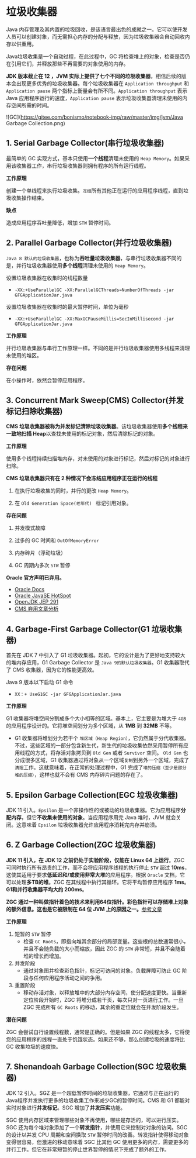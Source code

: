 # 垃圾收集器

Java 内存管理及其内置的垃圾回收，是该语言最出色的成就之一。它可以使开发人员可以创建对象，而无需担心内存的分配与释放，因为垃圾收集器会自动回收内存以供重用。

Java垃圾收集是一个自动过程，在此过程中，GC 将检查堆上的对象，检查是否仍在引用它们，并释放那些不再需要的对象使用的内存。

**JDK 版本截止在 12 ，JVM 实际上提供了七个不同的垃圾收集器**，相信后续的版本会出现更多优秀的垃圾收集器。每个垃圾收集器在 `Application throughput` 和 `Application pause` 两个指标上衡量会有所不同。`Application throughput`  表示 Java 应用程序运行的速度，`Application pause` 表示垃圾收集器清理未使用的内存空间所需的时间。

![GC](https://gitee.com/bonismo/notebook-img/raw/master/img/jvm/Java Garbage Collection.png)

## 1. Serial Garbage Collector(串行垃圾收集器)

最简单的 GC 实现方式，基本只使用**一个线程**清理未使用的 `Heap Memory`。如果采用该收集器工作，串行垃圾收集器则拥有程序的所有运行线程。

**工作原理**

创建一个单线程来执行垃圾收集。`冻结`所有其他正在运行的应用程序线程，直到垃圾收集操作结束。

**缺点**

造成应用程序吞吐量降低，增加 `STW` 暂停时间。

## 2. Parallel Garbage Collector(并行垃圾收集器)

`Java 8 默认的垃圾收集器`，也称为**吞吐量垃圾收集器**，与串行垃圾收集器不同的是，并行垃圾收集器使用**多个线程**清理未使用的 `Heap Memory`。

设置垃圾收集器在收集时的线程数量

-   `-XX:+UseParallelGC -XX:ParallelGCThreads=NumberOfThreads -jar GFGApplicationJar.java`

设置垃圾收集器在收集时的最大暂停时间，单位为毫秒

-   `-XX:+UseParallelGC -XX:MaxGCPauseMillis=SecInMillisecond -jar GFGApplicationJar.java`

**工作原理**

并行垃圾收集器与串行工作原理一样。不同的是并行垃圾收集器使用多线程来清理未使用的堆区。

**存在问题**

在小操作时，依然会暂停应用程序。

## 3. Concurrent Mark Sweep(CMS) Collector(并发标记扫除收集器)

**CMS 垃圾收集器被称为并发标记清除垃圾收集器**。该垃圾收集器使用**多个线程来一致地扫描 Heap**以查找未使用的标记对象，然后清除标记的对象。

**工作原理**

使用多个线程持续扫描堆内存，对未使用的对象进行标记，然后对标记的对象进行扫除。

**CMS 垃圾收集器只有在 2 种情况下会冻结应用程序正在运行的线程**

1.  在执行垃圾收集的同时，并行的更改 `Heap Memory`。

2.  在 `Old Generation Space(老年代) ` 标记引用对象。

**存在问题**

1.  并发模式故障

2.  过多的 GC 时间和 `OutOfMemoryError`

3.  内存碎片（浮动垃圾）

4.  GC 周期内多次 `STW` 暂停

**Oracle 官方声明已弃用。**

-   [Oracle Docs](https://docs.oracle.com/javase/8/docs/technotes/guides/vm/gctuning/cms.html)
-   [Oracle JavaSE HotSpot](https://docs.oracle.com/en/java/javase/11/gctuning/concurrent-mark-sweep-cms-collector.html#GUID-FF8150AC-73D9-4780-91DD-148E63FA1BFF)
-   [OpenJDK  JEP 291](https://openjdk.java.net/jeps/291)
-   [CMS 弃用文章分析](https://www.linkedin.com/pulse/jvm-why-cms-garbage-collector-deprecating-kunal-saxena)

## 4. Garbage-First Garbage Collector(G1 垃圾收集器)

首先在 JDK 7 中引入了 G1 垃圾收集器。起初，它的设计是为了更好地支持较大的堆内存应用，G1 Garbage Collector 是 `Java 9的默认垃圾收集器`。G1 收集器取代了 CMS 收集器，因为它的性能更高效。

Java 9 版本以下启动 G1 命令

-   `XX：+ UseG1GC -jar GFGApplicationJar.java`

**工作原理**

G1 收集器将堆空间分割成多个大小相等的区域。基本上，它主要是为堆大于 `4GB` 的应用程序设计的。它将堆空间划分为多个区域，从 **1MB** 到 **32MB** 不等。

-   G1 收集器将堆划分为若干个 `堆区域（Heap Region）`，它仍然属于分代收集器。不过，这些区域的一部分包含新生代，新生代的垃圾收集依然采用暂停所有应用线程的方式，将存活对象拷贝到 `Old Gen` 或者  `Survivor` 空间。 `Old Gen` 也分成很多区域，G1 收集器通过将对象从一个区域`复制`到另外一个区域，完成了`清理`工作。这就意味着，在正常的处理过程中，G1 完成了`堆的压缩（至少是部分堆的压缩）`，这样也就不会有 CMS 内存碎片问题的存在了。

## 5. Epsilon Garbage Collection(EGC 垃圾收集器)

JDK 11 引入。`Epsilon` 是一个非操作性的或被动的垃圾收集器。它为应用程序**分配内存**，但它**不收集未使用的对象**。当应用程序用完 Java 堆时，JVM 就会关闭。这意味着 `Epsilon` 垃圾收集器允许应用程序消耗完内存并崩溃。

## 6. Z Garbage Collection(ZGC 垃圾收集器)

**JDK 11 引入，在 JDK 12 之前仍处于实验阶段，仅能在 Linux 64 上运行**。ZGC 可同时执行所有昂贵的工作，而不会将应用程序线程的执行停止 `STW` 超过 **10ms**，这使其适用于要求**低延迟和/或使用非常大堆**的应用程序。根据 `Oracle` 文档，它可以处理**多TB的堆**。ZGC 在其线程中执行其循环。它将平均暂停应用程序 **1ms**。**G1和并行收集器平均大约 200ms**。

**ZGC 通过一种叫做指针着色的技术来利用64位指针。彩色指针可以存储堆上对象的额外信息。这也是它被限制在 64 位 JVM 上的原因之一。**[参考文章](https://www.opsian.com/blog/javas-new-zgc-is-very-exciting/)

**工作原理**

1.  短暂的 `STW` 暂停
    -   检查 `GC Roots`，即指向堆其余部分的局部变量。这些根的总数通常很小，并且不会随负载的大小而缩放，因此 ZGC 的 `STW` 非常短，并且不会随着堆的增长而增加。
2.  并发阶段
    -   通过对象图并检查彩色指针，标记可访问的对象。负载屏障可防止 GC 阶段与任何应用程序活动之间的争用。
3.  重置阶段
    -   移动存活对象，以释放堆中的大部分内存空间，使分配速度更快。当重新定位阶段开始时，ZGC 将堆分成若干页，每次只对一页进行工作。一旦 ZGC 完成所有 `GC Roots` 的移动，其余的重定位就会在并发阶段发生。

**潜在问题**

ZGC 会尝试自行设置线程数，通常是正确的。但是如果 ZGC 的线程太多，它将使您的应用程序的线程一直处于饥饿状态。如果还不够，那么创建垃圾的速度将比 GC 收集垃圾的速度快。

## 7. Shenandoah Garbage Collection(SGC 垃圾收集器)

JDK 12 引入。SGZ 是一个超低暂停时间的垃圾收集器，它通过与正在运行的Java程序并发执行更多的垃圾收集工作来减少GC的暂停时间。CMS 和 G1 都能对实时对象进行**并发标记**。SGC 增加了**并发压实**功能。

SGC 使用内存区域来管理哪些对象不再使用，哪些是存活的，可以进行压实。SGC 还为每个堆对象添加了一个**转发指针**，并使用它来控制对对象的访问。SGC 的设计以并发 CPU 周期和空间换取 `STW` 暂停时间的改善。转发指针使得移动对象变得很容易，但激进的移动意味着 SGC 比其他 GC 使用更多的内存，需要更多的并行工作。但它在非常短暂的停止世界暂停的情况下完成了额外的工作。
